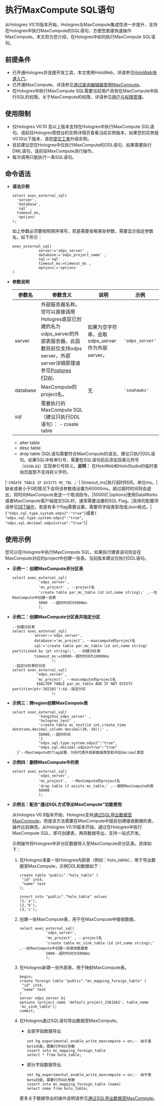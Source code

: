# 执行MaxCompute SQL语句

从Hologres V0.10版本开始，Hologres与MaxCompute集成性进一步提升，支持在Hologres中执行MaxCompute的SQL语句，方便您直接快速操作MaxCompute。本文将为您介绍，在Hologres中如何执行MaxCompute SQL语句。

## 前提条件

-   已开通Hologres并连接开发工具，本文使用HoloWeb，详请参见[HoloWeb快速入门](/cn.zh-CN/快速入门/HoloWeb快速入门.md)。
-   已开通MaxCompute，详请参见[通过查询编辑器使用MaxCompute](/cn.zh-CN/快速入门/通过查询编辑器使用MaxCompute.md)。
-   在Hologres中执行MaxCompute SQL需要当前用户具有在MaxCompute中执行SQL的权限。关于MaxCompute的权限，详请参见[用户与权限管理](/cn.zh-CN/安全管理/安全管理基础/用户与权限管理.md)。

## 使用限制

-   仅Hologres V0.10 及以上版本支持在Hologres中执行MaxCompute SQL语句。请前往Hologres管控台的实例详情页查看当前实例版本，如果您的实例是V0.10以下版本，请您[提交工单](https://selfservice.console.aliyun.com/ticket/createIndex?spm=5176.2020520129.console-base-top.dwork-order-1.29d546aee0gsiH)升级实例。
-   目前建议您在Hologres中仅执行MaxCompute的DDL语句，如果需要执行DML语句，请前往MaxCompute进行操作。
-   每次调用只能执行一条SQL语句。

## 命令语法

-   **语法示例**

    ```
    select exec_external_sql(
      'server', 
      'database', 
      'sql' , 
      timeout_ms, 
      'options'
    );
    ```

    如上参数必须要按照顺序填写，若是需要省略某些参数，需要显示指定参数名，如下所示：

    ```
    exec_external_sql(
                server:='odps_server' , 
                database:='odps_project_name' , 
                sql:='sql' , 
                timeout_ms:=timeout_ms , 
                options:='options'
    )
    ```

-   **参数说明**

    |参数名|参数含义|说明|示例|
    |---|----|--|--|
    |server|外部服务器名称。您可以直接调用Hologres底层已创建的名为odps\_server的外部表服务器。此函数目前仅支持odps server，外部server详细原理请参见[Postgres FDW](https://www.postgresql.org/docs/11/postgres-fdw.html?spm=a2c4g.11186623.2.11.7e476020Gyif3k)。|如果为空字符串，会取odps\_server作为外部server。|`'odps_server'`|
    |database|MaxCompute的project名。|无|`'seahawks'`|
    |sql|需要执行的MaxCompute SQL（建议只执行DDL语句）：    -   create table
    -   alter table
    -   desc table
    -   drop table
|SQL语句需要符合MaxCompute的语法，建议只执行DDL语句。如果SQL中有单引号，需要在SQL语句前后添加双美元符号（`$$SQL$$`）实现单引号转义。**说明：** 在HoloWeb和HoloStudio的临时查询页面暂不支持转义字符。

|`'CREATE TABLE IF EXISTS MC_TBL ;'`|
    |timeout\_ms|执行超时时间，单位ms。|缺省或者小于0的情况下会将该参数值设置为60000ms。超过超时时间将会退出，同时向MaxCompute发送一个取消指令。|50000|
    |options|使用DataWorks或者MaxCompute客户端提交SQL时，通常需要设置的SQL Flag。|具体的配置项请参见[SET操作](/cn.zh-CN/开发/常用命令/SET操作.md)，若是有多个flag需要设置，需要将字段类型改成Json格式。|`{"odps.sql.type.system.odps2":"true"}`或者`{ "odps.sql.type.system.odps2":"true", "odps.sql.decimal.odps2=true":"true"}`|


## 使用示例

您可以在Hologres中执行MaxCompute SQL，如果执行建表语句则会在MaxCompute对应的project中创建一张表。当前版本建议仅执行DDL语句。

-   **示例一：创建MaxCompute非分区表**

    ```
    select exec_external_sql(
                'odps_server',
                'mc_project' , --project名
                'create table par_mc_table（id int,name string);' ,--在MaxCompute中创建一张表
                5000  --超时时间为5000ms
                );                
    ```

-   **示例二：创建MaxCompute分区表并指定分区**

    ```
    --创建分区表
    select exec_external_sql(
              server:='odps_server',
              database:='mc_project', --maxcompute的project名
              sql:='create table par_mc_table（id int,name string) partitioned by (pt string);', --创建分区表
              timeout_ms:=10000--超时时间为10000ms
                      );
    --指定分区表的分区
    select exec_external_sql(
               'odps_server',
               'mc_project', --maxcompute的project名
               $$ALTER TABLE par_mc_table ADD IF NOT EXISTS partition(pt='202102');$$--指定分区
                      );
    ```

-   **示例三：跨region创建MaxCompute表**

    ```
    select exec_external_sql(
                'hangzhou_odps_server' ,
                'hologres_test' , 
                'create table mc_test(id int,create_time datetime,decimal_column decimal(38, 10));' ,
                50000,--超时时间
                '{                 
                "odps.sql.type.system.odps2":"true",
                "odps.sql.decimal.odps2=true":"true"
      }'--MaxCompute的flag设置，分别代表开启新数据类型和开启decimal类型          
    ```

-   **示例四：删除MaxCompute中的表**

    ```
    select exec_external_sql(
                'odps_server',
                'mc_project',  --MaxCompute的project名
                'drop table if exists mc_table;' ,--删除MaxCompute的表
                50000
                );               
    ```

-   **示例五：配合“通过SQL方式导出MaxCompute”功能使用**

    从Hologres V0.9版本开始，Hologres支持[通过SQL导出数据至MaxCompute](/cn.zh-CN/数据接入/离线同步/MaxCompute/通过SQL导出数据至MaxCompute.md)，但是该方法需要在MaxCompute中提前创建接收数据的表，操作比较麻烦。从Hologres V0.10版本开始，通过在Hologres中执行MaxCompute SQL，即可创建表，再将数据导出，支持一站式开发。

    示例操作将Hologres中非分区数据导入至MaxCompute非分区表。具体如下：

    1.  在Hologres准备一张Hologres内部表（例如：holo\_table），用于导出数据至MaxCompute，示例DDL和数据如下：

        ```
        create table "public"."holo_table" (
         "id" int4,
         "name" text
        );
        
        insert into "public"."holo_table" values 
        (1,'a'),
        (2,'b'),
        (3,'c');
        ```

    2.  创建一张MaxCompute表，用于在MaxCompute中接收数据。

        ```
        select exec_external_sql(
                    'odps_server',
                    'mc_project' , --project名
                    'create table mc_sink_table（id int,name string);' ,--在MaxCompute中创建一张接收数据表
                    5000--超时时间为5000ms
                    );
        ```

    3.  在Hologres新建一张外部表，用于映射MaxCompute表。

        ```
        begin;
        create foreign table "public"."mc_mapping_foreign_table" (
         "id" int4,
         "name" text
        )
        server odps_server_bj
        options (project_name 'default_project_2361b62', table_name 'mc_sink_table');
        commit;
        ```

    4.  在Hologres通过SQL语句导出数据至MaxCompute。

        -   全部字段数据导出

            ```
            set hg_experimental_enable_write_maxcompute = on;-- 由于是beta功能，需要打开GUC参数
            insert into mc_mapping_foreign_table
            select * from holo_table;
            ```

        -   部分字段数据导出

            ```
            set hg_experimental_enable_write_maxcompute = on;-- 由于是beta功能，需要打开GUC参数
            insert into mc_mapping_foreign_table (name)
            select name from holo_table;
            ```

        更多关于数据导出的操作说明请参见[通过SQL导出数据至MaxCompute](/cn.zh-CN/数据接入/离线同步/MaxCompute/通过SQL导出数据至MaxCompute.md)。



